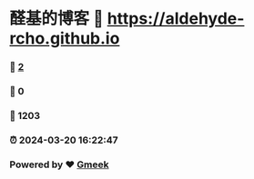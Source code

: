 # 醛基的博客 :link: https://aldehyde-rcho.github.io 
### :page_facing_up: [2](https://aldehyde-rcho.github.io/tag.html) 
### :speech_balloon: 0 
### :hibiscus: 1203 
### :alarm_clock: 2024-03-20 16:22:47 
### Powered by :heart: [Gmeek](https://github.com/Meekdai/Gmeek)

